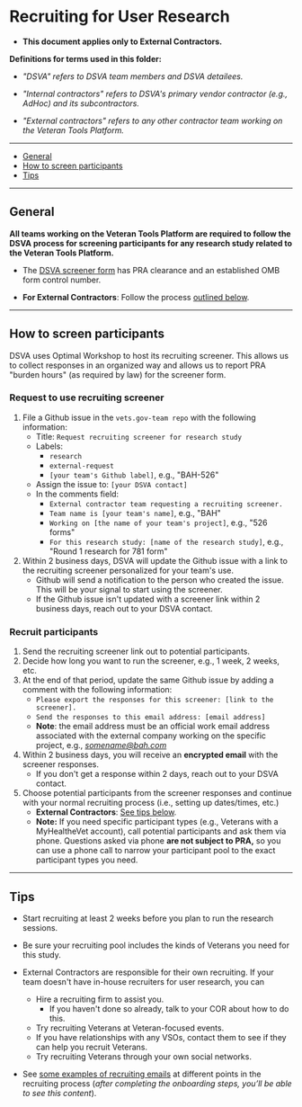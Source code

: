 # Recruiting for User Research

* **This document applies only to External Contractors.**

**Definitions for terms used in this folder:**

* *"DSVA" refers to DSVA team members and DSVA detailees.*

* *"Internal contractors" refers to DSVA's primary vendor contractor (e.g., AdHoc) and its subcontractors.*

* *"External contractors" refers to any other contractor team working on the Veteran Tools Platform.*

<hr>

* [General](#general)
* [How to screen participants](#how-to-screen-participants)
* [Tips](#tips)

<hr>


## General

**All teams working on the Veteran Tools Platform are required to follow the DSVA process for screening participants for any research study related to the Veteran Tools Platform.** 

* The <a href="https://github.com/department-of-veterans-affairs/vets.gov-team/blob/master/Work%20Practices/Research/Request%20or%20Do%20Research/PRA%20and%20Recruiting/PRA/Screener%20Questionnaire%202900-0770/Digital%20Service%20User%20Screener%20Questionnaire.docx" target="_blank">DSVA screener form</a> has PRA clearance and an established OMB form control number.

* **For External Contractors**: Follow the process [outlined below](#screening-participants-for-external-contractors).


<hr>

## How to screen participants

DSVA uses Optimal Workshop to host its recruiting screener. This allows us to collect responses in an organized way and allows us to report PRA "burden hours" (as required by law) for the screener form.


### Request to use recruiting screener

1. File a Github issue in the ```vets.gov-team repo``` with the following information:
    * Title: ```Request recruiting screener for research study```
    * Labels: 
      * ```research```
      * ```external-request```
      * ```[your team's Github label]```, e.g., "BAH-526"
    * Assign the issue to: ```[your DSVA contact]```
    * In the comments field: 
      * ```External contractor team requesting a recruiting screener.```
      * ```Team name is [your team's name]```, e.g., "BAH"
      * ```Working on [the name of your team's project]```, e.g., "526 forms"
      * ```For this research study: [name of the research study]```, e.g., "Round 1 research for 781 form"      
1. Within 2 business days, DSVA will update the Github issue with a link to the recruiting screener personalized for your team's use.  
    * Github will send a notification to the person who created the issue. This will be your signal to start using the screener.
    * If the Github issue isn't updated with a screener link within 2 business days, reach out to your DSVA contact.

### Recruit participants

1. Send the recruiting screener link out to potential participants.
1. Decide how long you want to run the screener, e.g., 1 week, 2 weeks, etc.
1. At the end of that period, update the same Github issue by adding a comment with the following information:
    * ```Please export the responses for this screener: [link to the screener].```
    * ```Send the responses to this email address: [email address]```
    * **Note**: the email address must be an official work email address associated with the external company working on the specific project, e.g., *somename@bah.com*
1. Within 2 business days, you will receive an **encrypted email** with the screener responses.  
    * If you don't get a response within 2 days, reach out to your DSVA contact.
1. Choose potential participants from the screener responses and continue with your normal recruiting process (i.e., setting up dates/times, etc.)
    * **External Contractors**: [See tips below](#tips).
    * **Note:** If you need specific participant types (e.g., Veterans with a MyHealtheVet account), call potential participants and ask them via phone. Questions asked via phone **are not subject to PRA,** so you can use a phone call to narrow your participant pool to the exact participant types you need.

<hr>

## Tips

* Start recruiting at least 2 weeks before you plan to run the research sessions.

* Be sure your recruiting pool includes the kinds of Veterans you need for this study.

* External Contractors are responsible for their own recruiting. If your team doesn't have in-house recruiters for user research, you can

	* Hire a recruiting firm to assist you.
	  * If you haven't done so already, talk to your COR about how to do this.
	* Try recruiting Veterans at Veteran-focused events.
	* If you have relationships with any VSOs, contact them to see if they can help you recruit Veterans.
	* Try recruiting Veterans through your own social networks.

* See <a href="https://github.com/department-of-veterans-affairs/vets.gov-team/blob/master/Work%20Practices/Research/Request%20or%20Do%20Research/PRA%20and%20Recruiting/Outreachrecruiting-language-proposed.md" target="_blank">some examples of recruiting emails</a> at different points in the recruiting process (*after completing the onboarding steps, you’ll be able to see this content*).


